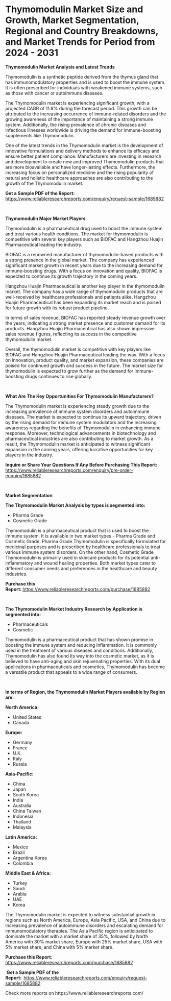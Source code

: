<p><h1>Thymomodulin Market Size and Growth, Market Segmentation, Regional and Country Breakdowns, and Market Trends for Period from 2024 -  2031</h1></p><p><strong>Thymomodulin Market Analysis and Latest Trends</strong></p>
<p><p>Thymomodulin is a synthetic peptide derived from the thymus gland that has immunomodulatory properties and is used to boost the immune system. It is often prescribed for individuals with weakened immune systems, such as those with cancer or autoimmune diseases.</p><p>The Thymomodulin market is experiencing significant growth, with a projected CAGR of 11.9% during the forecast period. This growth can be attributed to the increasing occurrence of immune-related disorders and the growing awareness of the importance of maintaining a strong immune system. Additionally, the rising prevalence of chronic diseases and infectious illnesses worldwide is driving the demand for immune-boosting supplements like Thymomodulin.</p><p>One of the latest trends in the Thymomodulin market is the development of innovative formulations and delivery methods to enhance its efficacy and ensure better patient compliance. Manufacturers are investing in research and development to create new and improved Thymomodulin products that are more bioavailable and have longer-lasting effects. Furthermore, the increasing focus on personalized medicine and the rising popularity of natural and holistic healthcare approaches are also contributing to the growth of the Thymomodulin market.</p></p>
<p><strong>Get a Sample PDF of the Report:&nbsp;</strong> <a href="https://www.reliableresearchreports.com/enquiry/request-sample/1685882">https://www.reliableresearchreports.com/enquiry/request-sample/1685882</a></p>
<p>&nbsp;</p>
<p><strong>Thymomodulin Major Market Players</strong></p>
<p><p>Thymomodulin is a pharmaceutical drug used to boost the immune system and treat various health conditions. The market for thymomodulin is competitive with several key players such as BIOFAC and Hangzhou Huajin Pharmaceutical leading the industry.</p><p>BIOFAC is a renowned manufacturer of thymomodulin-based products with a strong presence in the global market. The company has experienced significant market growth in recent years due to the increasing demand for immune-boosting drugs. With a focus on innovation and quality, BIOFAC is expected to continue its growth trajectory in the coming years.</p><p>Hangzhou Huajin Pharmaceutical is another key player in the thymomodulin market. The company has a wide range of thymomodulin products that are well-received by healthcare professionals and patients alike. Hangzhou Huajin Pharmaceutical has been expanding its market reach and is poised for future growth with its robust product pipeline.</p><p>In terms of sales revenue, BIOFAC has reported steady revenue growth over the years, indicating a strong market presence and customer demand for its products. Hangzhou Huajin Pharmaceutical has also shown impressive sales revenue figures, reflecting its success in the competitive thymomodulin market.</p><p>Overall, the thymomodulin market is competitive with key players like BIOFAC and Hangzhou Huajin Pharmaceutical leading the way. With a focus on innovation, product quality, and market expansion, these companies are poised for continued growth and success in the future. The market size for thymomodulin is expected to grow further as the demand for immune-boosting drugs continues to rise globally.</p></p>
<p>&nbsp;</p>
<p><strong>What Are The Key Opportunities For Thymomodulin Manufacturers?</strong></p>
<p><p>The Thymomodulin market is experiencing steady growth due to the increasing prevalence of immune system disorders and autoimmune diseases. The market is expected to continue its upward trajectory, driven by the rising demand for immune system modulators and the increasing awareness regarding the benefits of Thymomodulin in enhancing immune response. Moreover, technological advancements in biotechnology and pharmaceutical industries are also contributing to market growth. As a result, the Thymomodulin market is anticipated to witness significant expansion in the coming years, offering lucrative opportunities for key players in the industry.</p></p>
<p><strong>Inquire or Share Your Questions If Any Before Purchasing This Report:</strong> <a href="https://www.reliableresearchreports.com/enquiry/pre-order-enquiry/1685882">https://www.reliableresearchreports.com/enquiry/pre-order-enquiry/1685882</a></p>
<p>&nbsp;</p>
<p><strong>Market Segmentation</strong></p>
<p><strong>The Thymomodulin Market Analysis by types is segmented into:</strong></p>
<p><ul><li>Pharma Grade</li><li>Cosmetic Grade</li></ul></p>
<p><p>Thymomodulin is a pharmaceutical product that is used to boost the immune system. It is available in two market types - Pharma Grade and Cosmetic Grade. Pharma Grade Thymomodulin is specifically formulated for medicinal purposes and is prescribed by healthcare professionals to treat various immune system disorders. On the other hand, Cosmetic Grade Thymomodulin is primarily used in skincare products for its potential anti-inflammatory and wound healing properties. Both market types cater to different consumer needs and preferences in the healthcare and beauty industries.</p></p>
<p><strong>Purchase this Report:&nbsp;</strong><a href="https://www.reliableresearchreports.com/purchase/1685882">https://www.reliableresearchreports.com/purchase/1685882</a></p>
<p>&nbsp;</p>
<p><strong>The Thymomodulin Market Industry Research by Application is segmented into:</strong></p>
<p><ul><li>Pharmaceuticals</li><li>Cosmetic</li></ul></p>
<p><p>Thymomodulin is a pharmaceutical product that has shown promise in boosting the immune system and reducing inflammation. It is commonly used in the treatment of various diseases and conditions. Additionally, Thymomodulin has also found its way into the cosmetic market, as it is believed to have anti-aging and skin rejuvenating properties. With its dual applications in pharmaceuticals and cosmetics, Thymomodulin has become a versatile product that appeals to a wide range of consumers.</p></p>
<p>&nbsp;</p>
<p><strong>In terms of Region, the Thymomodulin Market Players available by Region are:</strong></p>
<p>
    <p> <strong> North America: </strong>
        <ul>
            <li>United States</li>
            <li>Canada</li>
        </ul>
        </p> 
    <p> <strong> Europe: </strong>
        <ul>
            <li>Germany</li>
            <li>France</li>
            <li>U.K.</li>
            <li>Italy</li>
            <li>Russia</li>
        </ul>
        </p> 
    <p> <strong> Asia-Pacific: </strong>
        <ul>
            <li>China</li>
            <li>Japan</li>
            <li>South Korea</li>
            <li>India</li>
            <li>Australia</li>
            <li>China Taiwan</li>
            <li>Indonesia</li>
            <li>Thailand</li>
            <li>Malaysia</li>
        </ul>
        </p> 
    <p> <strong> Latin America: </strong>
        <ul>
            <li>Mexico</li>
            <li>Brazil</li>
            <li>Argentina Korea</li>
            <li>Colombia</li>
        </ul>
        </p> 
    <p> <strong> Middle East & Africa: </strong>
        <ul>
            <li>Turkey</li>
            <li>Saudi</li>
            <li>Arabia</li>
            <li>UAE</li>
            <li>Korea</li>
        </ul>
    </p>
    </p>
<p><p>The Thymomodulin market is expected to witness substantial growth in regions such as North America, Europe, Asia Pacific, USA, and China due to increasing prevalence of autoimmune disorders and escalating demand for immunomodulatory therapies. The Asia Pacific region is anticipated to dominate the market with a market share of 35%, followed by North America with 30% market share, Europe with 25% market share, USA with 5% market share, and China with 5% market share.</p></p>
<p><strong>Purchase this Report: </strong><a href="https://www.reliableresearchreports.com/purchase/1685882">https://www.reliableresearchreports.com/purchase/1685882</a></p>
<p>&nbsp;<strong>Get a Sample PDF of the Report:&nbsp;&nbsp;</strong><a href="https://www.reliableresearchreports.com/enquiry/request-sample/1685882">https://www.reliableresearchreports.com/enquiry/request-sample/1685882</a></p>
<p><strong></strong></p>
<p>Check more reports on https://www.reliableresearchreports.com/</p>